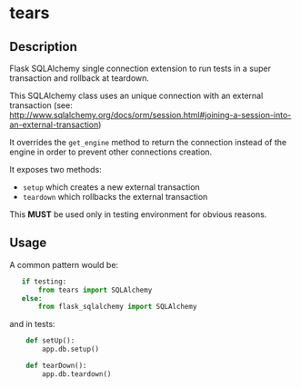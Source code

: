 tears
=====


Description
-----------


Flask SQLAlchemy single connection extension to run tests in a super transaction and rollback at teardown.

This SQLAlchemy class uses an unique connection with an external transaction (see: http://www.sqlalchemy.org/docs/orm/session.html#joining-a-session-into-an-external-transaction)

It overrides the `get_engine` method to return the connection instead
of the engine in order to prevent other connections creation.

It exposes two methods:
   - `setup` which creates a new external transaction
   - `teardown` which rollbacks the external transaction

This **MUST** be used only in testing environment for obvious reasons.


Usage
-----


A common pattern would be:

````python
   if testing:
       from tears import SQLAlchemy
   else:
       from flask_sqlalchemy import SQLAlchemy
````

and in tests:

````python
    def setUp():
        app.db.setup()

    def tearDown():
        app.db.teardown()
````
